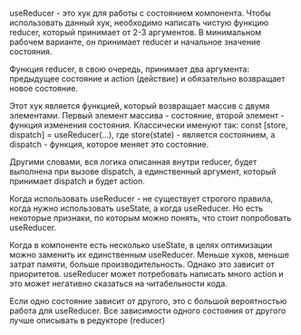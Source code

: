 useReducer - это хук для работы с состоянием компонента. Чтобы использовать данный хук,
необходимо написать чистую функцию reducer, который принимает от 2-3 аргументов. В минимальном рабочем варианте, он принимает reducer и начальное значение состояния.

Функция reducer, в свою очередь, принимает два аргумента: предыдущее состояние и action (действие) и обязательно возвращает новое состояние.

Этот хук является функцией, который возвращает массив с двумя элементами. Первый элемент массива - состояние, второй элемент - функция изменения состояния. Классически именуют так:
const [store, dispatch] = useReducer(...), где store(state) - является состоянием, а dispatch - функция, которое меняет это состояние.

Другими словами, вся логика описанная внутри reducer, будет выполнена при вызове dispatch, а единственный аргумент, который принимает dispatch и будет action.

Когда использовать useReducer - не существует строгого правила, когда нужно использовать useState, а когда useReducer. Но есть некоторые признаки, по которым можно понять, что стоит попробовать useReducer.

Когда в компоненте есть несколько useState, в целях оптимизации можно заменить их единственным useReducer. Меньше хуков, меньше затрат памяти, больше производительность. Однако это зависит от приоритетов. useReducer может потребовать написать много action и это может негативно сказаться на читабельности кода.

Если одно состояние зависит от другого, это с большой вероятностью работа для useReducer. Все зависимости одного состояния от другого лучше описывать в редукторе (reducer)
